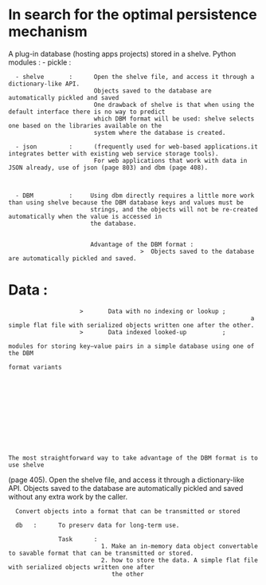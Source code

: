 # In search for the optimal persistence mechanism

A plug-in database (hosting apps projects) stored in a shelve. 
Python modules : 
      - pickle       : 
      
      - shelve       :      Open the shelve file, and access it through a dictionary-like API.
                            Objects saved to the database are automatically pickled and saved 
                            One drawback of shelve is that when using the default interface there is no way to predict
                            which DBM format will be used: shelve selects one based on the libraries available on the
                            system where the database is created.
                                  
      - json         :      (frequently used for web-based applications.it integrates better with existing web service storage tools).
                            For web applications that work with data in JSON already, use of json (page 803) and dbm (page 408).
                            

      
      - DBM          :     Using dbm directly requires a little more work than using shelve because the DBM database keys and values must be
                           strings, and the objects will not be re-created automatically when the value is accessed in
                           the database.
                           
                           
                           Advantage of the DBM format : 
                                         >  Objects saved to the database are automatically pickled and saved.

# Data           :     
                        >       Data with no indexing or lookup ; 
                                                                        a simple flat file with serialized objects written one after the other. 
                        >       Data indexed looked-up          ;
                                                                        modules for storing key–value pairs in a simple database using one of the DBM
                                                                        format variants











                                                                        The most straightforward way to take advantage of the DBM format is to use shelve
(page 405). Open the shelve file, and access it through a dictionary-like API. Objects saved
to the database are automatically pickled and saved without any extra work by the caller.

      Convert objects into a format that can be transmitted or stored 
                   
      db   :      To preserv data for long-term use.

                  Task      :
                              1. Make an in-memory data object convertable to savable format that can be transmitted or stored.
                              2. how to store the data. A simple flat file with serialized objects written one after
                                 the other 
